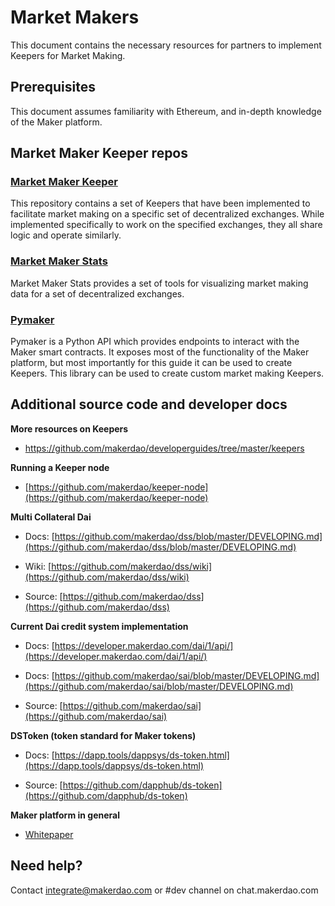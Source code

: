 # Market Makers

This document contains the necessary resources for partners to implement Keepers for Market Making.

## Prerequisites

This document assumes familiarity with Ethereum, and in-depth knowledge of the Maker platform.

## Market Maker Keeper repos

### [Market Maker Keeper](https://github.com/makerdao/market-maker-keeper)

This repository contains a set of Keepers that have been implemented to facilitate market making on a specific set of decentralized exchanges. While implemented specifically to work on the specified exchanges, they all share logic and operate similarly.

### [Market Maker Stats](https://github.com/makerdao/market-maker-stats)

Market Maker Stats provides a set of tools for visualizing market making data for a set of decentralized exchanges.

### [Pymaker](https://github.com/makerdao/pymaker)

Pymaker is a Python API which provides endpoints to interact with the Maker smart contracts. It exposes most of the functionality of the Maker platform, but most importantly for this guide it can be used to create Keepers. This library can be used to create custom market making Keepers.

## Additional source code and developer docs

**More resources on Keepers**

-   https://github.com/makerdao/developerguides/tree/master/keepers
    

**Running a Keeper node**

-   [https://github.com/makerdao/keeper-node](https://github.com/makerdao/keeper-node)
    

**Multi Collateral Dai**

-   Docs: [https://github.com/makerdao/dss/blob/master/DEVELOPING.md](https://github.com/makerdao/dss/blob/master/DEVELOPING.md)
    
-   Wiki: [https://github.com/makerdao/dss/wiki](https://github.com/makerdao/dss/wiki)
    
-   Source: [https://github.com/makerdao/dss](https://github.com/makerdao/dss)
    
**Current Dai credit system implementation**

-   Docs: [https://developer.makerdao.com/dai/1/api/](https://developer.makerdao.com/dai/1/api/)
    
-   Docs: [https://github.com/makerdao/sai/blob/master/DEVELOPING.md](https://github.com/makerdao/sai/blob/master/DEVELOPING.md)
    
-   Source: [https://github.com/makerdao/sai](https://github.com/makerdao/sai)
    
**DSToken (token standard for Maker tokens)**

-   Docs: [https://dapp.tools/dappsys/ds-token.html](https://dapp.tools/dappsys/ds-token.html)
    
-   Source: [https://github.com/dapphub/ds-token](https://github.com/dapphub/ds-token)

**Maker platform in general**
-   [Whitepaper](https://makerdao.com/whitepaper/)

## Need help?

Contact [integrate@makerdao.com](mailto:integrate@makerdao.com) or #dev channel on chat.makerdao.com